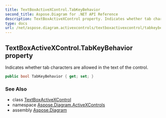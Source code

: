 ```yaml
---
title: TextBoxActiveXControl.TabKeyBehavior
second_title: Aspose.Diagram for .NET API Reference
description: TextBoxActiveXControl property. Indicates whether tab characters are allowed in the text of the control
type: docs
url: /net/aspose.diagram.activexcontrols/textboxactivexcontrol/tabkeybehavior/
---
```

## TextBoxActiveXControl.TabKeyBehavior property

Indicates whether tab characters are allowed in the text of the control.

```csharp
public bool TabKeyBehavior { get; set; }
```

### See Also

* class [TextBoxActiveXControl](../)
* namespace [Aspose.Diagram.ActiveXControls](../../textboxactivexcontrol/)
* assembly [Aspose.Diagram](../../../)


